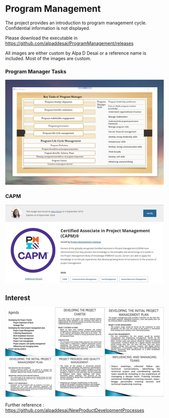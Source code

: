 # Program Management

The project provides an introduction to program management cycle. Confidential information is not displayed. 

Please download the executable in https://github.com/alpaddesai/ProgramManagement/releases

All images are either custom by Alpa D Desai or a reference name is included. Most of the images are custom.

### Program Manager Tasks
![image](ProgramManager.png)

### CAPM
![image](CAPM.jpg)

## Interest
![image](Rockwell.jpg)

Further reference : https://github.com/alpaddesai/NewProductDevelopmentProcesses
